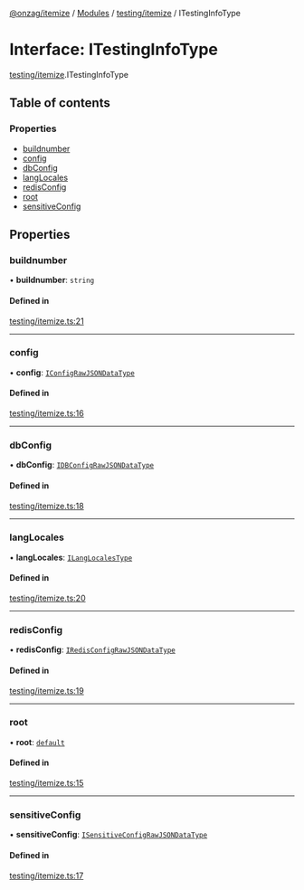 [@onzag/itemize](../README.md) / [Modules](../modules.md) / [testing/itemize](../modules/testing_itemize.md) / ITestingInfoType

# Interface: ITestingInfoType

[testing/itemize](../modules/testing_itemize.md).ITestingInfoType

## Table of contents

### Properties

- [buildnumber](testing_itemize.ITestingInfoType.md#buildnumber)
- [config](testing_itemize.ITestingInfoType.md#config)
- [dbConfig](testing_itemize.ITestingInfoType.md#dbconfig)
- [langLocales](testing_itemize.ITestingInfoType.md#langlocales)
- [redisConfig](testing_itemize.ITestingInfoType.md#redisconfig)
- [root](testing_itemize.ITestingInfoType.md#root)
- [sensitiveConfig](testing_itemize.ITestingInfoType.md#sensitiveconfig)

## Properties

### buildnumber

• **buildnumber**: `string`

#### Defined in

[testing/itemize.ts:21](https://github.com/onzag/itemize/blob/5c2808d3/testing/itemize.ts#L21)

___

### config

• **config**: [`IConfigRawJSONDataType`](config.IConfigRawJSONDataType.md)

#### Defined in

[testing/itemize.ts:16](https://github.com/onzag/itemize/blob/5c2808d3/testing/itemize.ts#L16)

___

### dbConfig

• **dbConfig**: [`IDBConfigRawJSONDataType`](config.IDBConfigRawJSONDataType.md)

#### Defined in

[testing/itemize.ts:18](https://github.com/onzag/itemize/blob/5c2808d3/testing/itemize.ts#L18)

___

### langLocales

• **langLocales**: [`ILangLocalesType`](base_Root.ILangLocalesType.md)

#### Defined in

[testing/itemize.ts:20](https://github.com/onzag/itemize/blob/5c2808d3/testing/itemize.ts#L20)

___

### redisConfig

• **redisConfig**: [`IRedisConfigRawJSONDataType`](config.IRedisConfigRawJSONDataType.md)

#### Defined in

[testing/itemize.ts:19](https://github.com/onzag/itemize/blob/5c2808d3/testing/itemize.ts#L19)

___

### root

• **root**: [`default`](../classes/base_Root.default.md)

#### Defined in

[testing/itemize.ts:15](https://github.com/onzag/itemize/blob/5c2808d3/testing/itemize.ts#L15)

___

### sensitiveConfig

• **sensitiveConfig**: [`ISensitiveConfigRawJSONDataType`](config.ISensitiveConfigRawJSONDataType.md)

#### Defined in

[testing/itemize.ts:17](https://github.com/onzag/itemize/blob/5c2808d3/testing/itemize.ts#L17)
